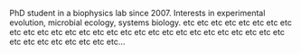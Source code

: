 PhD student in a biophysics lab since 2007.
Interests in experimental evolution, microbial ecology, systems biology.
etc etc etc etc etc etc etc etc etc etc etc etc etc etc etc etc etc etc etc etc etc etc etc etc etc etc etc etc etc etc etc etc etc etc etc etc…

